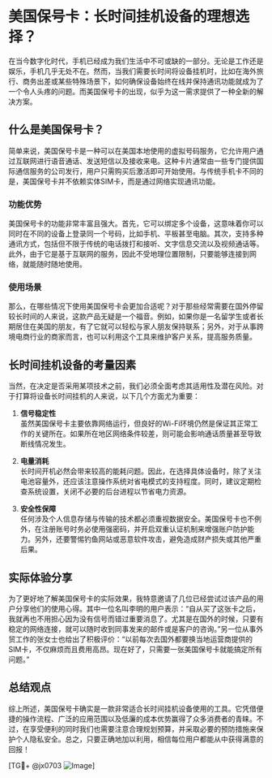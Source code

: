 # 美国保号卡：长时间挂机设备的理想选择？

在当今数字化时代，手机已经成为我们生活中不可或缺的一部分。无论是工作还是娱乐，手机几乎无处不在。然而，当我们需要长时间将设备挂机时，比如在海外旅行、商务出差或某些特殊场景下，如何确保设备始终在线并保持通讯功能就成为了一个令人头疼的问题。而美国保号卡的出现，似乎为这一需求提供了一种全新的解决方案。

## 什么是美国保号卡？

简单来说，美国保号卡是一种可以在美国本地使用的虚拟号码服务，它允许用户通过互联网进行语音通话、发送短信以及接收来电。这种卡片通常由一些专门提供国际通信服务的公司发行，用户只需购买后激活即可开始使用。与传统手机卡不同的是，美国保号卡并不依赖实体SIM卡，而是通过网络实现通讯功能。

### 功能优势

美国保号卡的功能非常丰富且强大。首先，它可以绑定多个设备，这意味着你可以同时在不同的设备上登录同一个号码，比如手机、平板甚至电脑。其次，支持多种通讯方式，包括但不限于传统的电话拨打和接听、文字信息交流以及视频通话等。此外，由于它是基于互联网的服务，因此不受地理位置限制，只要能够连接到网络，就能随时随地使用。

### 使用场景

那么，在哪些情况下使用美国保号卡会更加合适呢？对于那些经常需要在国外停留较长时间的人来说，这款产品无疑是一个福音。例如，如果你是一名留学生或者长期居住在美国的朋友，有了它就可以轻松与家人朋友保持联系；另外，对于从事跨境电商行业的商家而言，也可以利用这个工具来维护客户关系，提高服务质量。

## 长时间挂机设备的考量因素

当然，在决定是否采用某项技术之前，我们必须全面考虑其适用性及潜在风险。对于打算将设备长时间挂机的人来说，以下几个方面尤为重要：

1. **信号稳定性**  
   虽然美国保号卡主要依靠网络运行，但良好的Wi-Fi环境仍然是保证其正常工作的关键所在。如果所在地区网络条件较差，则可能会影响通话质量甚至导致断线情况发生。

2. **电量消耗**  
   长时间开机必然会带来较高的能耗问题。因此，在选择具体设备时，除了关注电池容量外，还应该注意操作系统对省电模式的支持程度。同时，建议定期检查系统设置，关闭不必要的后台进程以节省电力资源。

3. **安全性保障**  
   任何涉及个人信息存储与传输的技术都必须重视数据安全。美国保号卡也不例外，在注册账号时务必使用强密码，并开启双重认证机制来增强账户防护能力。另外，还要警惕钓鱼网站或恶意软件攻击，避免造成财产损失或其他严重后果。

## 实际体验分享

为了更好地了解美国保号卡的实际效果，我特意邀请了几位已经尝试过该产品的用户分享他们的使用心得。其中一位名叫李明的用户表示：“自从买了这张卡之后，我就再也不用担心因为没有信号而错过重要消息了。尤其是在国外的时候，只要有稳定的网络连接，就可以随时收到同事发来的邮件或是客户的咨询。”另一位从事外贸工作的张女士也给出了积极评价：“以前每次去国外都要换当地运营商提供的SIM卡，不仅麻烦而且费用高昂。现在好了，只需要一张美国保号卡就能搞定所有问题。”

## 总结观点

综上所述，美国保号卡确实是一款非常适合长时间挂机设备使用的工具。它凭借便捷的操作流程、广泛的应用范围以及低廉的成本优势赢得了众多消费者的青睐。不过，在享受便利的同时我们也需要注意合理规划预算，并采取必要的预防措施来保护个人隐私安全。总之，只要正确地加以利用，相信每位用户都能从中获得满意的回报！

[TG💪+ @jx0703 ![Image](https://github.com/user-attachments/assets/dbca1d08-cadb-493c-b0ec-ad6f7a83f270)]